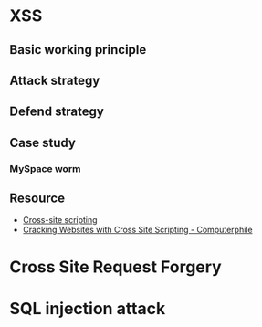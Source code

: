# XSS


## Basic working principle

## Attack strategy

## Defend strategy

## Case study
### MySpace worm

## Resource
- [Cross-site scripting](https://en.wikipedia.org/wiki/Cross-site_scripting)
- [Cracking Websites with Cross Site Scripting - Computerphile](https://www.youtube.com/watch?v=L5l9lSnNMxg)


# Cross Site Request Forgery

# SQL injection attack